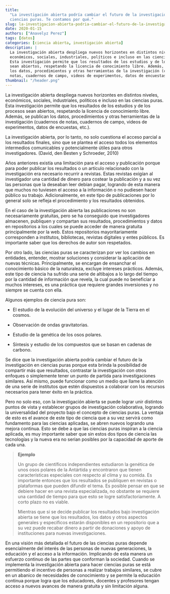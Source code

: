 ```yaml
---
title:
  "La investigación abierta podría cambiar el futuro de la investigación en
  ciencias puras. Te contamos por qué."
slug: la-investigacion-abierta-podria-cambiar-el-futuro-de-la-investigacion-en-ciencias-puras-te-contamos-por-que
date: 2020-01-15
authors: ["Anavelyz Perez"]
tags: [datos]
categories: [ciencia abierta, investigación abierta]
description: |
  La investigación abierta despliega nuevos horizontes en distintos niveles,
  económicos, sociales, industriales, políticos e incluso en las ciencias puras.
  Esta investigación permite que los resultados de los estudios y de los procesos
  sean abiertos, respetando la licencia de conocimiento libre. Además, se publican
  los datos, procedimientos y otras herramientas de la investigación (cuadernos de
  notas, cuadernos de campo, videos de experimentos, datos de encuestas, etc.).
thumbnail: "/header.png"
---
```


<!-- # La investigación abierta podría cambiar el futuro de la investigación en ciencias puras. Te contamos por qué. -->
<!-- **Por Anavelyz Pérez** -->

La investigación abierta despliega nuevos horizontes en distintos niveles,
económicos, sociales, industriales, políticos e incluso en las ciencias puras.
Esta investigación permite que los resultados de los estudios y de los procesos
sean abiertos, respetando la licencia de conocimiento libre. Además, se publican
los datos, procedimientos y otras herramientas de la investigación (cuadernos de
notas, cuadernos de campo, videos de experimentos, datos de encuestas, etc.).

<!-- TEASER_END -->

La investigación abierta, por lo tanto, no solo cuestiona el acceso parcial a
los resultados finales, sino que se plantea el acceso todos los elementos
intermedios comunicables y potencialmente útiles para otros investigadores.
(David, den Besten y Schroeder, 2010)

Años anteriores existía una limitación para el acceso y publicación porque para
poder publicar los resultados o un artículo relacionado con la investigación era
necesario recurrir a revistas. Estas revistas exigían al investigador una
cantidad de dinero para costear la publicación y a su vez las personas que la
deseaban leer debían pagar, logrando de esta manera que muchos no tuviesen el
acceso a la información o no pudiesen hacer público su trabajo. Adicionalmente,
en este tipo de publicaciones por lo general solo se refleja el procedimiento y
los resultados obtenidos.

En el caso de la investigación abierta las publicaciones no son necesariamente
gratuitas, pero se ha conseguido que investigadores almacenen, publiquen y
compartan sus resultados, procedimientos y datos en repositorios a los cuales se
puede acceder de manera gratuita principalmente por la web. Estos repositorios
mayoritariamente corresponden a institutos, bibliotecas, revistas digitales y
entes públicos. Es importante saber que los derechos de autor son respetados.

Por otro lado, las ciencias puras se caracterizan por ver los cambios en
entidades, entender, mostrar soluciones y considerar la aplicación de nuevas
técnicas. Principalmente, se encargan de ensanchar el conocimiento básico de la
naturaleza, excluye intereses prácticos. Además, este tipo de ciencia ha sufrido
una serie de altibajos a lo largo del tiempo por la cantidad de información que
revela, la cual puede no beneficiar a muchos intereses, es una práctica que
requiere grandes inversiones y no siempre se cuenta con ella.

Algunos ejemplos de ciencia pura son:

- El estudio de la evolución del universo y el lugar de la Tierra en el cosmos.

- Observación de ondas gravitatorias.

- Estudio de la genética de los osos polares.

- Síntesis y estudio de los compuestos que se basan en cadenas de carbono.

Se dice que la investigación abierta podría cambiar el futuro de la
investigación en ciencias puras porque esta brinda la posibilidad de compartir
más que resultados, contrastar la investigación con otros enfoques o simplemente
tener un punto de partida para investigaciones similares. Así mismo, puede
funcionar como un medio que llame la atención de una serie de institutos que
estén dispuestos a colaborar con los recursos necesarios para tener éxito en la
práctica.

Pero no solo eso, con la investigación abierta se puede lograr unir distintos
puntos de vista y establecer grupos de investigación colaborativa, logrando la
universalidad del proyecto bajo el concepto de ciencias puras. La ventaja de
esto es el avance de este tipo de ciencia que a su vez servirá como fundamento
para las ciencias aplicadas, se abren nuevos logrando una mejora continua. Esto
se debe a que las ciencias puras inspiran a la ciencia aplicada, es muy
importante saber que sin estos dos tipos de ciencia las tecnologías y la nueva
era no serian posibles por la capacidad de aporte de cada una.

> **Ejemplo**
>
> Un grupo de científicos independientes estudiaron la genética de unos osos
> polares de la Antártida y encontraron que tienen características especiales
> con respecto al clima y su comida. Es importante entonces que los resultados
> se publiquen en revistas o plataformas que pueden difundir el tema. Es posible
> pensar en que se debiere hacer en una revista especializada, no obstante se
> requiere una cantidad de tiempo para que esto se logre satisfactoriamente. A
> corto plazo no es viable.
>
> Mientras que si se decide publicar los resultados bajo investigación abierta
> se tiene que los resultados, los datos y otros aspectos generales y
> específicos estarán disponibles en un repositorio que a su vez puede recabar
> dinero a partir de donaciones y apoyo de instituciones para nuevas
> investigaciones.

En una visión más detallada el futuro de las ciencias puras depende
esencialmente del interés de las personas de nuevas generaciones, la educación y
el acceso a la información. Implicando de esta manera un esfuerzo continuo de
las partes que conforman la sociedad. Cuando se implementa la investigación
abierta para hacer ciencias puras se está permitiendo el incentivo de personas a
realizar trabajos similares, se cubre en un abanico de necesidades de
conocimiento y se permite la educación continua porque logra que los educadores,
docentes y profesores tengan acceso a nuevos avances de manera gratuita y sin
limitación alguna.
